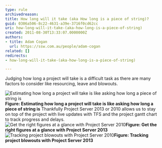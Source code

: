```yaml
---
type: rule
archivedreason: 
title: How long will it take (aka How long is a piece of string)?
guid: 0306a506-8c22-4631-a39e-3716f0cd62cc
uri: how-long-will-it-take-(aka-how-long-is-a-piece-of-string)
created: 2011-08-30T13:33:07.0000000Z
authors:
- title: Adam Cogan
  url: https://ssw.com.au/people/adam-cogan
related: []
redirects:
- how-long-will-it-take-(aka-how-long-is-a-piece-of-string)

---
```


Judging how long a project will take is a difficult task as there are many factors to consider like resourcing, leave and blowouts. 
<!--endintro-->
![Estimating how long a project will take is like asking how long a piece of string is](how-long-1.jpg)**Figure: Estimating how long a project will take is like asking how long a piece of string is** 
Thankfully Project Server 2013 or 2010 allows us to stay on top of the project with live updates with TFS and the project gantt chart to track progress and delays.
![Get the right figures at a glance with Project Server 2010](how-long-2.jpg)**Figure: Get the right figures at a glance with Project Server 2013** ![Tracking project blowouts with Project Server 2010](how-long-3.jpg)**Figure: Tracking project blowouts with Project Server 2013**
